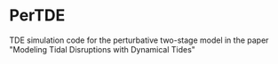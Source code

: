 # PerTDE
TDE simulation code for the perturbative two-stage model in the paper "Modeling Tidal Disruptions with Dynamical Tides"
